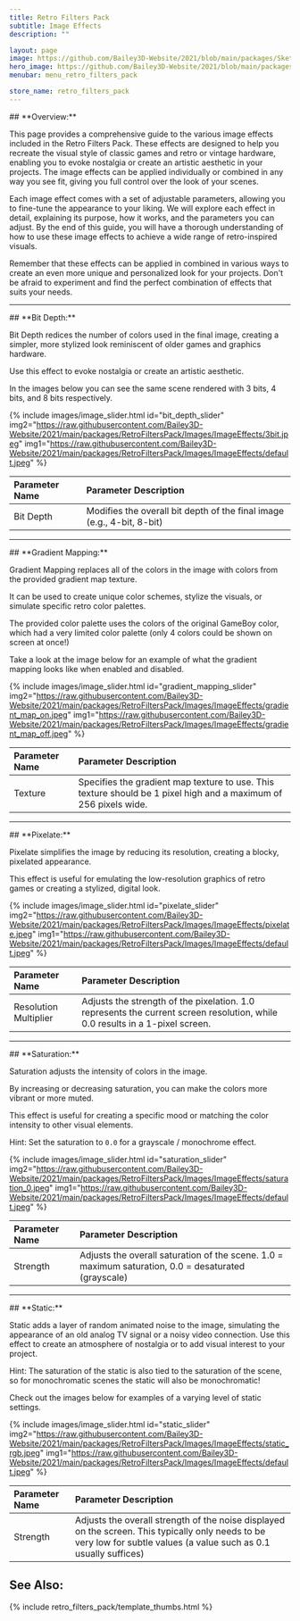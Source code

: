 ```yaml
---
title: Retro Filters Pack
subtitle: Image Effects
description: ""

layout: page
image: https://github.com/Bailey3D-Website/2021/blob/main/packages/SketchIt/banner.png
hero_image: https://github.com/Bailey3D-Website/2021/blob/main/packages/RetroFiltersPack/Images/Gallery/gallery_retro_game_console.jpg?raw=true
menubar: menu_retro_filters_pack

store_name: retro_filters_pack
---
```

<section id="overview"/>
## **Overview:**

This page provides a comprehensive guide to the various image effects included in the Retro Filters Pack. These effects are designed to help you recreate the visual style of classic games and retro or vintage hardware, enabling you to evoke nostalgia or create an artistic aesthetic in your projects. The image effects can be applied individually or combined in any way you see fit, giving you full control over the look of your scenes.

Each image effect comes with a set of adjustable parameters, allowing you to fine-tune the appearance to your liking. We will explore each effect in detail, explaining its purpose, how it works, and the parameters you can adjust. By the end of this guide, you will have a thorough understanding of how to use these image effects to achieve a wide range of retro-inspired visuals.

Remember that these effects can be applied in combined in various ways to create an even more unique and personalized look for your projects. Don't be afraid to experiment and find the perfect combination of effects that suits your needs.

---

<section id="bit_depth"/>
## **Bit Depth:**

Bit Depth redices the number of colors used in the final image, creating a simpler, more stylized look reminiscent of older games and graphics hardware.

Use this effect to evoke nostalgia or create an artistic aesthetic.

In the images below you can see the same scene rendered with 3 bits, 4 bits, and 8 bits respectively.

{% include images/image_slider.html id="bit_depth_slider" img2="https://raw.githubusercontent.com/Bailey3D-Website/2021/main/packages/RetroFiltersPack/Images/ImageEffects/3bit.jpeg"  img1="https://raw.githubusercontent.com/Bailey3D-Website/2021/main/packages/RetroFiltersPack/Images/ImageEffects/default.jpeg" %}

|<b>Parameter Name</b>|<b>Parameter Description</b>|
|:---|:---|
|Bit Depth|Modifies the overall bit depth of the final image (e.g., 4-bit, 8-bit)|

---

<section id="gradient_mapping"/>
## **Gradient Mapping:**

Gradient Mapping replaces all of the colors in the image with colors from the provided gradient map texture.

It can be used to create unique color schemes, stylize the visuals, or simulate specific retro color palettes.

The provided color palette uses the colors of the original GameBoy color, which had a very limited color palette (only 4 colors could be shown on screen at once!)

Take a look at the image below for an example of what the gradient mapping looks like when enabled and disabled.

{% include images/image_slider.html id="gradient_mapping_slider" img2="https://raw.githubusercontent.com/Bailey3D-Website/2021/main/packages/RetroFiltersPack/Images/ImageEffects/gradient_map_on.jpeg"  img1="https://raw.githubusercontent.com/Bailey3D-Website/2021/main/packages/RetroFiltersPack/Images/ImageEffects/gradient_map_off.jpeg" %}

|<b>Parameter Name</b>|<b>Parameter Description</b>|
|:---|:---|
|Texture|Specifies the gradient map texture to use. This texture should be 1 pixel high and a maximum of 256 pixels wide.|

---

<section id="pixelate"/>
## **Pixelate:**

Pixelate simplifies the image by reducing its resolution, creating a blocky, pixelated appearance.

This effect is useful for emulating the low-resolution graphics of retro games or creating a stylized, digital look.

{% include images/image_slider.html id="pixelate_slider" img2="https://raw.githubusercontent.com/Bailey3D-Website/2021/main/packages/RetroFiltersPack/Images/ImageEffects/pixelate.jpeg" img1="https://raw.githubusercontent.com/Bailey3D-Website/2021/main/packages/RetroFiltersPack/Images/ImageEffects/default.jpeg" %}

|<b>Parameter Name</b>|<b>Parameter Description</b>|
|:---|:---|
|Resolution Multiplier|Adjusts the strength of the pixelation. 1.0 represents the current screen resolution, while 0.0 results in a 1-pixel screen.|

---

<section id="saturation"/>
## **Saturation:**

Saturation adjusts the intensity of colors in the image.

By increasing or decreasing saturation, you can make the colors more vibrant or more muted.

This effect is useful for creating a specific mood or matching the color intensity to other visual elements.

Hint: Set the saturation to `0.0` for a grayscale / monochrome effect.

{% include images/image_slider.html id="saturation_slider" img2="https://raw.githubusercontent.com/Bailey3D-Website/2021/main/packages/RetroFiltersPack/Images/ImageEffects/saturation_0.jpeg" img1="https://raw.githubusercontent.com/Bailey3D-Website/2021/main/packages/RetroFiltersPack/Images/ImageEffects/default.jpeg" %}

|<b>Parameter Name</b>|<b>Parameter Description</b>|
|:---|:---|
|Strength|	Adjusts the overall saturation of the scene. 1.0 = maximum saturation, 0.0 = desaturated (grayscale)|

---

<section id="static"/>
## **Static:**

Static adds a layer of random animated noise to the image, simulating the appearance of an old analog TV signal or a noisy video connection. Use this effect to create an atmosphere of nostalgia or to add visual interest to your project.

Hint: The saturation of the static is also tied to the saturation of the scene, so for monochromatic scenes the static will also be monochromatic!

Check out the images below for examples of a varying level of static settings.

{% include images/image_slider.html id="static_slider" img2="https://raw.githubusercontent.com/Bailey3D-Website/2021/main/packages/RetroFiltersPack/Images/ImageEffects/static_rgb.jpeg" img1="https://raw.githubusercontent.com/Bailey3D-Website/2021/main/packages/RetroFiltersPack/Images/ImageEffects/default.jpeg" %}


|<b>Parameter Name</b>|<b>Parameter Description</b>|
|:---|:---|
|Strength|Adjusts the overall strength of the noise displayed on the screen. This typically only needs to be very low for subtle values (a value such as 0.1 usually suffices)|


## **See Also:**

{% include retro_filters_pack/template_thumbs.html %}
